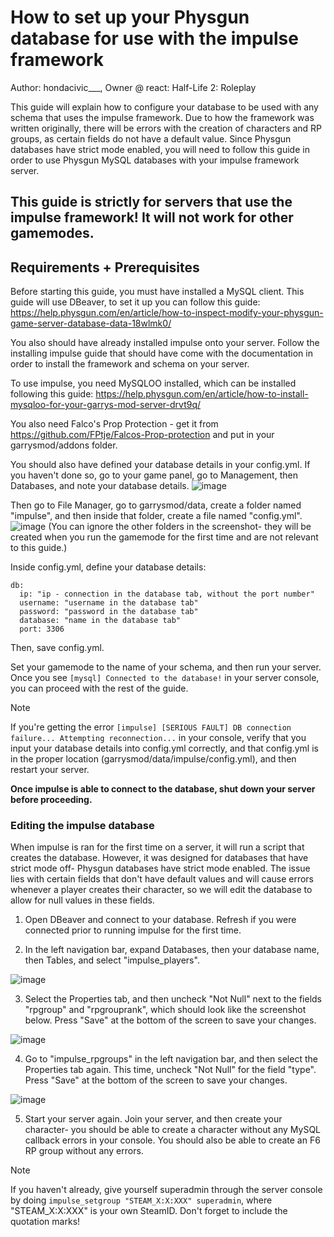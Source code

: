 # How to set up your Physgun database for use with the impulse framework

Author: hondacivic___, Owner @ react: Half-Life 2: Roleplay

This guide will explain how to configure your database to be used with any schema that uses the impulse framework. Due to how the framework was written originally, there will be errors with the creation of characters and RP groups, as certain fields do not have a default value. Since Physgun databases have strict mode enabled, you will need to follow this guide in order to use Physgun MySQL databases with your impulse framework server.



## This guide is strictly for servers that use the impulse framework! It will not work for other gamemodes.

## Requirements + Prerequisites

Before starting this guide, you must have installed a MySQL client. This guide will use DBeaver, to set it up you can follow this guide:
https://help.physgun.com/en/article/how-to-inspect-modify-your-physgun-game-server-database-data-18wlmk0/

You also should have already installed impulse onto your server. Follow the installing impulse guide that should have come with the documentation in order to install the framework and schema on your server.

To use impulse, you need MySQLOO installed, which can be installed following this guide:
https://help.physgun.com/en/article/how-to-install-mysqloo-for-your-garrys-mod-server-drvt9q/

You also need Falco's Prop Protection - get it from
https://github.com/FPtje/Falcos-Prop-protection
and put in your garrysmod/addons folder.

You should also have defined your database details in your config.yml. If you haven't done so, go to your game panel, go to Management, then Databases, and note your database details.
![image](https://github.com/user-attachments/assets/3a73bccf-41c2-4eba-8773-72cc50c0e44a)

Then go to File Manager, go to garrysmod/data, create a folder named "impulse", and then inside that folder, create a file named "config.yml".
![image](https://github.com/user-attachments/assets/ca9a1446-d8c2-49f7-930f-980b59ab2b70)
(You can ignore the other folders in the screenshot- they will be created when you run the gamemode for the first time and are not relevant to this guide.)

Inside config.yml, define your database details:
```
db:
  ip: "ip - connection in the database tab, without the port number"
  username: "username in the database tab"
  password: "password in the database tab"
  database: "name in the database tab"
  port: 3306
```

Then, save config.yml.

Set your gamemode to the name of your schema, and then run your server.
Once you see
``` [mysql] Connected to the database! ```
in your server console, you can proceed with the rest of the guide.

> [!NOTE]  
> If you're getting the error ```[impulse] [SERIOUS FAULT] DB connection failure... Attempting reconnection...``` in your console, verify that you input your database details into config.yml correctly, and that config.yml is in the proper location (garrysmod/data/impulse/config.yml), and then restart your server.

**Once impulse is able to connect to the database, shut down your server before proceeding.**

### Editing the impulse database

When impulse is ran for the first time on a server, it will run a script that creates the database. However, it was designed for databases that have strict mode off- Physgun databases have strict mode enabled. The issue lies with certain fields that don't have default values and will cause errors whenever a player creates their character, so we will edit the database to allow for null values in these fields.

1. Open DBeaver and connect to your database. Refresh if you were connected prior to running impulse for the first time.

2. In the left navigation bar, expand Databases, then your database name, then Tables, and select "impulse_players".

![image](https://github.com/user-attachments/assets/d92978ad-59e6-48aa-ab50-6638ecd9a45d)

3. Select the Properties tab, and then uncheck "Not Null" next to the fields "rpgroup" and "rpgrouprank", which should look like the screenshot below. Press "Save" at the bottom of the screen to save your changes.

![image](https://github.com/user-attachments/assets/3f3dbfe6-181a-4dcc-8403-5bc49ecb14b7)

4. Go to "impulse_rpgroups" in the left navigation bar, and then select the Properties tab again. This time, uncheck "Not Null" for the field "type". Press "Save" at the bottom of the screen to save your changes. 

![image](https://github.com/user-attachments/assets/ee0c48f3-2c0d-40ae-8674-1d26295e1c07)

5. Start your server again. Join your server, and then create your character- you should be able to create a character without any MySQL callback errors in your console. You should also be able to create an F6 RP group without any errors.

> [!NOTE]
> If you haven't already, give yourself superadmin through the server console by doing ```impulse_setgroup "STEAM_X:X:XXX" superadmin```, where "STEAM_X:X:XXX" is your own SteamID. Don't forget to include the quotation marks!
